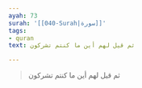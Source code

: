 ```yaml
---
ayah: 73
surah: '[[040-Surah|سورة]]'
tags:
- quran
text: ثم قيل لهم أين ما كنتم تشركون

---
```

> ثم قيل لهم أين ما كنتم تشركون
